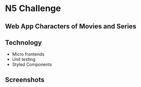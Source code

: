 # N5 Challenge

## Web App Characters of Movies and Series  

## Technology

- Micro frontends
- Unit testing 
- Styled Components

## Screenshots

